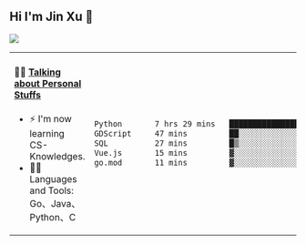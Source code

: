 
## Hi I'm Jin Xu 👋
![](https://komarev.com/ghpvc/?username=jiayouxujin&color=brightgreen&label=PROFILE+VIEWS)



<table align="center">
<tr>
<td valign="top" width="60%">

#### 🏋️‍♀️ <a href="https://github.com/jiayouxujin" target="_blank">Talking about Personal Stuffs</a>
<!-- recent_releases starts -->

- ⚡  I'm now learning CS-Knowledges.  
- 🏊‍♂️ Languages and Tools: Go、Java、Python、C
<!-- recent_releases ends -->
</td>
<td>
 
<!--START_SECTION:waka-->

```txt
Python       7 hrs 29 mins   ████████████████████░░░░░   80.22 %
GDScript     47 mins         ██░░░░░░░░░░░░░░░░░░░░░░░   08.42 %
SQL          27 mins         █▒░░░░░░░░░░░░░░░░░░░░░░░   04.87 %
Vue.js       15 mins         ▓░░░░░░░░░░░░░░░░░░░░░░░░   02.83 %
go.mod       11 mins         ▓░░░░░░░░░░░░░░░░░░░░░░░░   02.11 %
```

<!--END_SECTION:waka-->
 
</td>
</tr>
</table>





